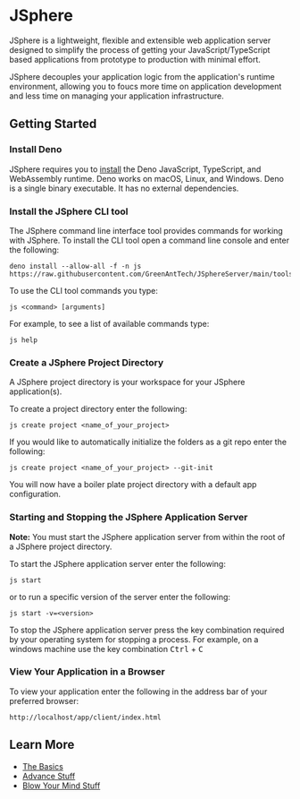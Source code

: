 # JSphere
JSphere is a lightweight, flexible and extensible web application server designed to simplify the process of getting your JavaScript/TypeScript based applications from prototype to production with minimal effort.

JSphere decouples your application logic from the application's runtime environment, allowing you to foucs more time on application development and less time on managing your application infrastructure.

## Getting Started

### Install Deno
JSphere requires you to [install](https://deno.com/manual/getting_started/installation) the Deno JavaScript, TypeScript, and WebAssembly runtime. Deno works on macOS, Linux, and Windows. Deno is a single binary executable. It has no external dependencies.

### Install the JSphere CLI tool
The JSphere command line interface tool provides commands for working with JSphere.  To install the CLI tool open a command line console and enter the following:
```
deno install --allow-all -f -n js https://raw.githubusercontent.com/GreenAntTech/JSphereServer/main/tools/cli/cli.ts
```
To use the CLI tool commands you type:
```
js <command> [arguments]
```
For example, to see a list of available commands type:
```
js help
```

### Create a JSphere Project Directory ###
A JSphere project directory is your workspace for your JSphere application(s).

To create a project directory enter the following:
```
js create project <name_of_your_project>
```
If you would like to automatically initialize the folders as a git repo enter the following:
```
js create project <name_of_your_project> --git-init
```
You will now have a boiler plate project directory with a default app configuration.

### Starting and Stopping the JSphere Application Server

**Note:**
You must start the JSphere application server from within the root of a JSphere project directory.

To start the JSphere application server enter the following:
```
js start
```
or to run a specific version of the server enter the following:
```
js start -v=<version>
```
To stop the JSphere application server press the key combination required by your operating system for stopping a process.  For example, on a windows machine use the key combination <kbd>Ctrl</kbd> + <kbd>C</kbd>

### View Your Application in a Browser ###
To view your application enter the following in the address bar of your preferred browser:
```
http://localhost/app/client/index.html
```

## Learn More ##
- [The Basics](https://deno.com/manual/getting_started/installation)
- [Advance Stuff](https://deno.com/manual/getting_started/installation)
- [Blow Your Mind Stuff](https://deno.com/manual/getting_started/installation)

